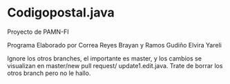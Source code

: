 # Codigopostal.java
Proyecto de PAMN-FI

Programa Elaborado por Correa Reyes Brayan y Ramos Gudiño Elvira Yareli 

Ignore los otros branches, el importante es master, y los cambios se visualizan en master/new pull request/ update1.edit.java.
Trate de borrar los otros branch pero no le hallo.
